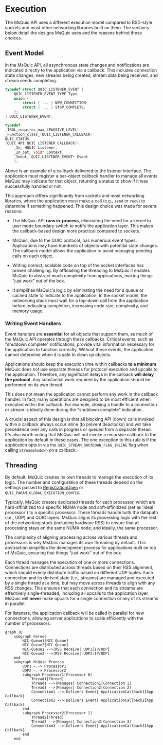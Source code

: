 Execution
======

The MsQuic API uses a different execution model compared to BSD-style sockets and most other networking libraries built on them.
The sections below detail the designs MsQuic uses and the reasons behind these choices.

## Event Model

In the MsQuic API, all asynchronous state changes and notifications are indicated directly to the application via a callback.
This includes connection state changes, new streams being created, stream data being received, and stream sends completing.

```c
typedef struct QUIC_LISTENER_EVENT {
    QUIC_LISTENER_EVENT_TYPE Type;
    union {
        struct { ... } NEW_CONNECTION;
        struct { ... } STOP_COMPLETE;
    };
} QUIC_LISTENER_EVENT;

typedef
_IRQL_requires_max_(PASSIVE_LEVEL)
_Function_class_(QUIC_LISTENER_CALLBACK)
QUIC_STATUS
(QUIC_API QUIC_LISTENER_CALLBACK)(
    _In_ HQUIC Listener,
    _In_opt_ void* Context,
    _Inout_ QUIC_LISTENER_EVENT* Event
    );
```

Above is an example of a callback delivered to the listener interface.
The application must register a per-object callback handler to manage all events MsQuic may indicate for that object, returning a status to show if it was successfully handled or not.

This approach differs significantly from sockets and most networking libraries, where the application must make a call (e.g., `send` or `recv`) to determine if something happened.
This design choice was made for several reasons:

- The MsQuic API **runs in-process**, eliminating the need for a kernel to user mode boundary switch to notify the application layer. This makes the callback-based design more practical compared to sockets.

- MsQuic, due to the QUIC protocol, has numerous event types. Applications may have hundreds of objects with potential state changes. The callback model allows the application to avoid managing pending calls on each object.

- Writing correct, scalable code on top of the socket interfaces has proven challenging. By offloading the threading to MsQuic it enables MsQuic to abstract much complexity from applications, making things "just work" out of the box.

- It simplifies MsQuic's logic by eliminating the need for a queue or cached state to indicate to the application. In the socket model, the networking stack must wait for a top-down call from the application before indicating completion, increasing code size, complexity, and memory usage.

### Writing Event Handlers

Event handlers are **essential** for all objects that support them, as much of the MsQuic API operates through these callbacks.
Critical events, such as "shutdown complete" notifications, provide vital information necessary for the application to function correctly.
Without these events, the application cannot determine when it is safe to clean up objects.

Applications should keep the execution time within callbacks **to a minimum**.
MsQuic does not use separate threads for protocol execution and upcalls to the application.
Therefore, any significant delays in the callback **will delay the protocol**.
Any substantial work required by the application should be performed on its own thread.

This does not mean the application cannot perform any work in the callback handler.
In fact, many operations are designed to be most efficient when executed within the callback.
For example, closing a handle to a connection or stream is ideally done during the "shutdown complete" indication.

A crucial aspect of this design is that all blocking API (down) calls invoked within a callback always occur inline (to prevent deadlocks) and will take precedence over any calls in progress or queued from a separate thread.
It's also worth noting that MsQuic will not invoke a recursive callback to the application by default in these cases.
The one exception to this rule is if the application opts in via the `QUIC_STREAM_SHUTDOWN_FLAG_INLINE` flag when calling `StreamShudown` on a callback.

## Threading

By default, MsQuic creates its own threads to manage the execution of its logic.
The number and configuration of these threads depend on the settings passed to [RegistrationOpen](api/RegistrationOpen.md) or `QUIC_PARAM_GLOBAL_EXECUTION_CONFIG`.

Typically, MsQuic creates dedicated threads for each processor, which are hard-affinitized to a specific NUMA node and soft-affinitized (set as 'ideal processor') to a specific processor.
These threads handle both the datapath (i.e., UDP) and QUIC layers.
MsQuic aligns its processing logic with the rest of the networking stack (including hardware RSS) to ensure that all processing stays on the same NUMA node, and ideally, the same processor.

The complexity of aligning processing across various threads and processors is why MsQuic manages its own threading by default.
This abstraction simplifies the development process for applications built on top of MsQuic, ensuring that things "just work" out of the box.

Each thread manages the execution of one or more connections.
Connections are distributed across threads based on their RSS alignment, which should evenly distribute traffic based on different UDP tuples.
Each connection and its derived state (i.e., streams) are managed and executed by a single thread at a time, but may move across threads to align with any RSS changes.
This ensures that each connection and its streams are effectively single-threaded, including all upcalls to the application layer.
MsQuic will **never** make upcalls for a single connection or any of its streams in parallel.

For listeners, the application callback will be called in parallel for new connections, allowing server applications to scale efficiently with the number of processors.

```mermaid
graph TD
    subgraph Kernel
        NIC-Queue1[NIC Queue]
        NIC-Queue2[NIC Queue]
        NIC-Queue1 -->|RSS Receive| UDP1[IP/UDP]
        NIC-Queue2 -->|RSS Receive| UDP2[IP/UDP]
    end
    subgraph MsQuic Process
        UDP1 -.-> Processor1
        UDP2 -.-> Processor2
        subgraph Processor1[Processor 0]
            Thread1[Thread]
            Thread1 -->|Manages| Connection1[Connection 1]
            Thread1 -->|Manages| Connection2[Connection 2]
            Connection1 -->|Delivers Event| ApplicationCallback1[App Callback]
            Connection2 -->|Delivers Event| ApplicationCallback2[App Callback]
        end
        subgraph Processor2[Processor 1]
            Thread2[Thread]
            Thread2 -->|Manages| Connection3[Connection 3]
            Connection3 -->|Delivers Event| ApplicationCallback3[App Callback]
        end
    end
```
